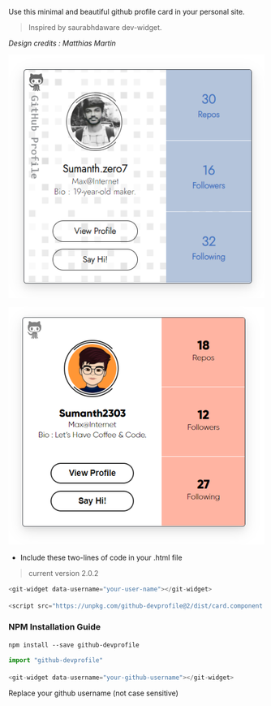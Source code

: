 Use this minimal and beautiful github profile card in your personal site.


> Inspired by saurabhdaware dev-widget.

*Design credits : Matthias Martin*

![alt text](https://raw.githubusercontent.com/MovingMelody/github-devprofile/main/src/githubDEV2.png "Logo Title Text 1")
<!-- ![alt text](https://raw.githubusercontent.com/MovingMelody/github-devprofile/main/src/mirror.png "Logo Title Text 1") -->
![alt text](https://raw.githubusercontent.com/MovingMelody/Premium-Fonts/master/Annotation%202020-06-19%20171727.png "Logo Title Text 1")


- Include these two-lines of code in your .html file
> current version 2.0.2

```javascript
<git-widget data-username="your-user-name"></git-widget>

<script src="https://unpkg.com/github-devprofile@2/dist/card.component.min.mjs" type="module"></script>
```

### NPM Installation Guide

` npm install --save github-devprofile `


```javascript
import "github-devprofile"

<git-widget data-username="your-github-username"></git-widget>
```

Replace your github username (not case sensitive)
